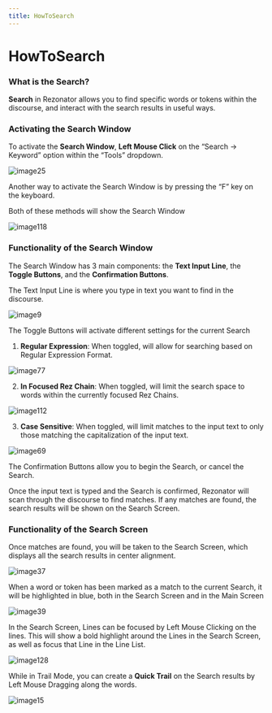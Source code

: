 ```yaml
---
title: HowToSearch
---
```

HowToSearch
=====

### What is the Search?

**Search** in Rezonator allows you to find specific words or tokens within the discourse, and interact with the search results in useful ways.
  
### Activating the Search Window

To activate the **Search Window**, **Left Mouse Click** on the “Search -> Keyword” option within the “Tools” dropdown.

![image25](https://user-images.githubusercontent.com/34769184/131593525-d321bb91-a309-4a88-bda7-c24373baa8e4.png)

Another way to activate the Search Window is by pressing the “F” key on the keyboard.

Both of these methods will show the Search Window

![image118](https://user-images.githubusercontent.com/34769184/131593575-8970ebcf-1b2f-4c2e-b9d8-585527fa1df3.png)

### Functionality of the Search Window

The Search Window has 3 main components: the **Text Input Line**, the **Toggle Buttons**, and the **Confirmation Buttons**.

The Text Input Line is where you type in text you want to find in the discourse.

![image9](https://user-images.githubusercontent.com/34769184/131593752-473a2f14-5edf-4130-b88a-8b5c43645628.png)

The Toggle Buttons will activate different settings for the current Search

1. **Regular Expression**: When toggled, will allow for searching based on Regular Expression Format.        
 
![image77](https://user-images.githubusercontent.com/34769184/131593927-b14f6e41-29a5-45b0-8755-643b3501f228.png)

2. **In Focused Rez Chain**: When toggled, will limit the search space to words within the currently focused Rez Chains.

![image112](https://user-images.githubusercontent.com/34769184/131593980-9a12fdc8-c764-46b5-acaa-ce04c7f9be20.png)
  
3. **Case Sensitive**: When toggled, will limit matches to the input text to only those matching the capitalization of the input text.

![image69](https://user-images.githubusercontent.com/34769184/131594034-bdefef8f-5295-451d-a0cf-5360e2c95be7.png)

The Confirmation Buttons allow you to begin the Search, or cancel the Search.

Once the input text is typed and the Search is confirmed, Rezonator will scan through the discourse to find matches. If any matches are found, the search results will be shown on the Search Screen.

### Functionality of the Search Screen

Once matches are found, you will be taken to the Search Screen, which displays all the search results in center alignment.

![image37](https://user-images.githubusercontent.com/34769184/131594117-3236fb8d-43b8-4ad4-b66b-e3f83e26fcb6.png)

When a word or token has been marked as a match to the current Search, it will be highlighted in blue, both in the Search Screen and in the Main Screen

![image39](https://user-images.githubusercontent.com/34769184/131594138-ddf8fe63-195a-4cca-bf54-604efd9a42c5.png)

In the Search Screen, Lines can be focused by Left Mouse Clicking on the lines. This will show a bold highlight around the Lines in the Search Screen, as well as focus that Line in the Line List.

![image128](https://user-images.githubusercontent.com/34769184/131594163-f7f19d3f-0534-4400-9296-6013af1f1c73.png)

While in Trail Mode, you can create a **Quick Trail** on the Search results by Left Mouse Dragging along the words.

![image15](https://user-images.githubusercontent.com/34769184/131594201-795043d1-00cb-4cd2-8800-def9db9a8b72.png)


